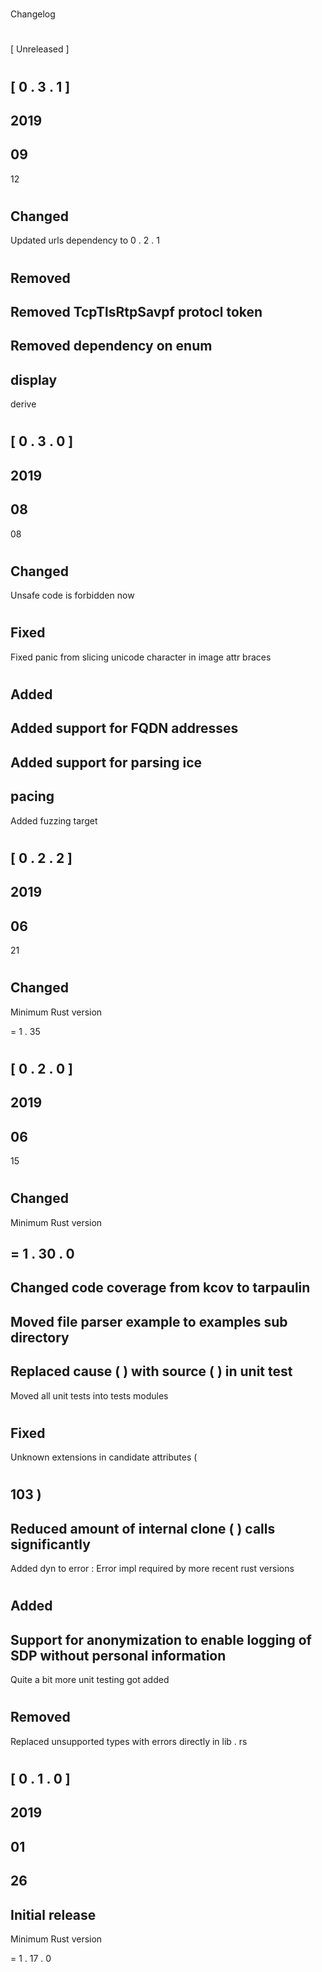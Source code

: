 #
Changelog
#
#
[
Unreleased
]
#
#
[
0
.
3
.
1
]
-
2019
-
09
-
12
#
#
#
Changed
-
Updated
urls
dependency
to
0
.
2
.
1
#
#
#
Removed
-
Removed
TcpTlsRtpSavpf
protocl
token
-
Removed
dependency
on
enum
-
display
-
derive
#
#
[
0
.
3
.
0
]
-
2019
-
08
-
08
#
#
#
Changed
-
Unsafe
code
is
forbidden
now
#
#
#
Fixed
-
Fixed
panic
from
slicing
unicode
character
in
image
attr
braces
#
#
#
Added
-
Added
support
for
FQDN
addresses
-
Added
support
for
parsing
ice
-
pacing
-
Added
fuzzing
target
#
#
[
0
.
2
.
2
]
-
2019
-
06
-
21
#
#
#
Changed
-
Minimum
Rust
version
>
=
1
.
35
#
#
[
0
.
2
.
0
]
-
2019
-
06
-
15
#
#
#
Changed
-
Minimum
Rust
version
>
=
1
.
30
.
0
-
Changed
code
coverage
from
kcov
to
tarpaulin
-
Moved
file
parser
example
to
examples
sub
directory
-
Replaced
cause
(
)
with
source
(
)
in
unit
test
-
Moved
all
unit
tests
into
tests
modules
#
#
#
Fixed
-
Unknown
extensions
in
candidate
attributes
(
#
103
)
-
Reduced
amount
of
internal
clone
(
)
calls
significantly
-
Added
dyn
to
error
:
Error
impl
required
by
more
recent
rust
versions
#
#
#
Added
-
Support
for
anonymization
to
enable
logging
of
SDP
without
personal
information
-
Quite
a
bit
more
unit
testing
got
added
#
#
#
Removed
-
Replaced
unsupported
types
with
errors
directly
in
lib
.
rs
#
#
[
0
.
1
.
0
]
-
2019
-
01
-
26
-
Initial
release
-
Minimum
Rust
version
>
=
1
.
17
.
0

